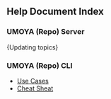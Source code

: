 ## Help Document Index

### UMOYA (Repo) Server
{Updating topics}

### UMOYA (Repo) CLI
* [Use Cases](https://github.com/Umoya-ai/UMOYA/tree/master/docs/sample%20and%20training%20-%20usecases)
* [Cheat Sheat](https://github.com/Umoya-ai/UMOYA/tree/master/docs/cli)
